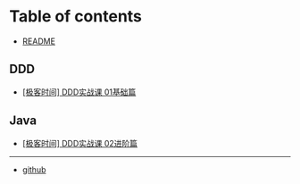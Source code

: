 # Table of contents

* [README](README.md)

## DDD

* [\[极客时间\] DDD实战课 01基础篇](<README (1).md>)

## Java

* [\[极客时间\] DDD实战课 02进阶篇](java/ji-ke-shi-jian-ddd-shi-zhan-ke-02-jin-jie-pian.md)

***

* [github](http://www.github.com/dbses)
